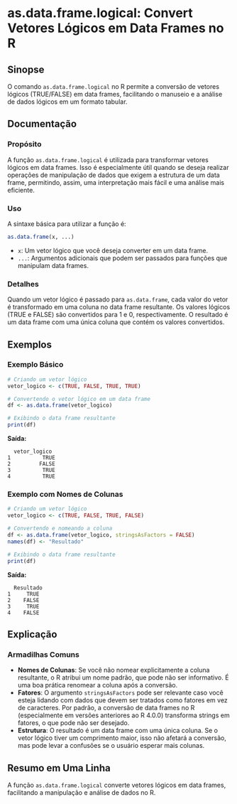 <!--
Meta Description: # as.data.frame.logical: Convert Vetores Lógicos em Data Frames no R ## Sinopse O comando `as.data.frame.logical` no R permite a conversão de vetores ...
Meta Keywords: data, frame, true, false, que
-->

# as.data.frame.logical: Convert Vetores Lógicos em Data Frames no R

## Sinopse
O comando `as.data.frame.logical` no R permite a conversão de vetores lógicos (TRUE/FALSE) em data frames, facilitando o manuseio e a análise de dados lógicos em um formato tabular.

## Documentação

### Propósito
A função `as.data.frame.logical` é utilizada para transformar vetores lógicos em data frames. Isso é especialmente útil quando se deseja realizar operações de manipulação de dados que exigem a estrutura de um data frame, permitindo, assim, uma interpretação mais fácil e uma análise mais eficiente.

### Uso
A sintaxe básica para utilizar a função é:

```R
as.data.frame(x, ...)
```

- `x`: Um vetor lógico que você deseja converter em um data frame.
- `...`: Argumentos adicionais que podem ser passados para funções que manipulam data frames.

### Detalhes
Quando um vetor lógico é passado para `as.data.frame`, cada valor do vetor é transformado em uma coluna no data frame resultante. Os valores lógicos (TRUE e FALSE) são convertidos para 1 e 0, respectivamente. O resultado é um data frame com uma única coluna que contém os valores convertidos.

## Exemplos

### Exemplo Básico

```R
# Criando um vetor lógico
vetor_logico <- c(TRUE, FALSE, TRUE, TRUE)

# Convertendo o vetor lógico em um data frame
df <- as.data.frame(vetor_logico)

# Exibindo o data frame resultante
print(df)
```

**Saída:**
```
  vetor_logico
1          TRUE
2         FALSE
3          TRUE
4          TRUE
```

### Exemplo com Nomes de Colunas

```R
# Criando um vetor lógico
vetor_logico <- c(TRUE, FALSE, TRUE, FALSE)

# Convertendo e nomeando a coluna
df <- as.data.frame(vetor_logico, stringsAsFactors = FALSE)
names(df) <- "Resultado"

# Exibindo o data frame resultante
print(df)
```

**Saída:**
```
  Resultado
1     TRUE
2    FALSE
3     TRUE
4    FALSE
```

## Explicação
### Armadilhas Comuns
- **Nomes de Colunas**: Se você não nomear explicitamente a coluna resultante, o R atribui um nome padrão, que pode não ser informativo. É uma boa prática renomear a coluna após a conversão.
- **Fatores**: O argumento `stringsAsFactors` pode ser relevante caso você esteja lidando com dados que devem ser tratados como fatores em vez de caracteres. Por padrão, a conversão de data frames no R (especialmente em versões anteriores ao R 4.0.0) transforma strings em fatores, o que pode não ser desejado.
- **Estrutura**: O resultado é um data frame com uma única coluna. Se o vetor lógico tiver um comprimento maior, isso não afetará a conversão, mas pode levar a confusões se o usuário esperar mais colunas.

## Resumo em Uma Linha
A função `as.data.frame.logical` converte vetores lógicos em data frames, facilitando a manipulação e análise de dados no R.